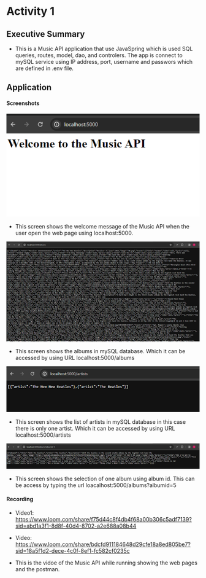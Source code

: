 # Activity 1

## Executive Summary

- This is a Music API application that use JavaSpring which is used SQL queries, routes, model, dao, and controlers. The app is connect to mySQL service using IP address, port, username and passwors which are defined in .env file. 

## Application 

#### Screenshots

![Screen1](/activities/activity1/activity1screenshots/1.png)


- This screen shows the welcome message of the Music API when the user open the web page using localhost:5000.

![Screen2](/activities/activity1/activity1screenshots/2.png)

- This screen shows the albums in mySQL database. Which it can be accessed by using URL localhost:5000/albums 

![Screen3](/activities/activity1/activity1screenshots/3.png)

- This screen shows the list of artists in mySQL database in this case there is only one artist. Which it can be accessed by using URL localhost:5000/artists

![Screen4](/activities/activity1/activity1screenshots/4.png)
- This screen shows the selection of one album using album id. This can be access by typing the url loacalhost:5000/albums?albumid=5


#### Recording

- Video1: https://www.loom.com/share/f75d44c8f4db4f68a00b306c5adf7139?sid=abd1a3f1-8d8f-40d4-8702-a2e688a08b44

- Video: https://www.loom.com/share/bdcfd911184648d29cfe18a8ed805be7?sid=18a5f1d2-dece-4c0f-8ef1-fc582cf0235c

- This is the vidoe of the Music API while running showing the web pages and the postman.


